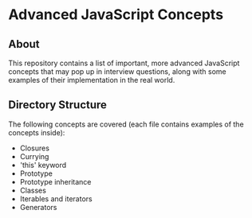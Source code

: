 # Advanced JavaScript Concepts

## About
This repository contains a list of important, more advanced JavaScript concepts that may pop up in interview questions, along with some examples of their implementation in the real world.

## Directory Structure
The following concepts are covered (each file contains examples of the concepts inside):
- Closures
- Currying
- 'this' keyword
- Prototype
- Prototype inheritance
- Classes
- Iterables and iterators
- Generators